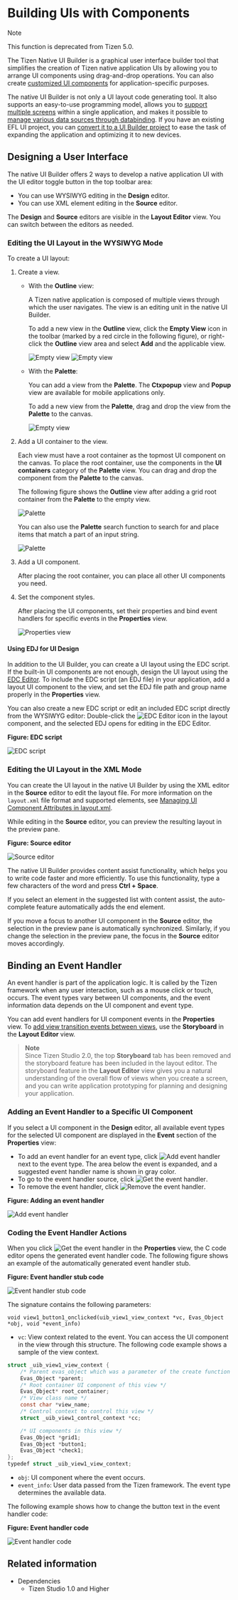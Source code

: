 # Building UIs with Components

> [!NOTE]
> This function is deprecated from Tizen 5.0.

The Tizen Native UI Builder is a graphical user interface builder tool that simplifies the creation of Tizen native application UIs by allowing you to arrange UI components using drag-and-drop operations. You can also create [customized UI components](custom-ui-component.md) for application-specific purposes.

The native UI Builder is not only a UI layout code generating tool. It also supports an easy-to-use programming model, allows you to [support multiple screens](multiple-screens.md) within a single application, and makes it possible to [manage various data sources through databinding](databind.md). If you have an existing EFL UI project, you can [convert it to a UI Builder project](convert-projects.md) to ease the task of expanding the application and optimizing it to new devices.

## Designing a User Interface

The native UI Builder offers 2 ways to develop a native application UI with the UI editor toggle button in the top toolbar area:

- You can use WYSIWYG editing in the **Design** editor.
- You can use XML element editing in the **Source** editor.

The **Design** and **Source** editors are visible in the **Layout Editor** view. You can switch between the editors as needed.

### Editing the UI Layout in the WYSIWYG Mode

To create a UI layout:

1. Create a view.

   - With the **Outline** view:

     A Tizen native application is composed of multiple views through which the user navigates. The view is an editing unit in the native UI Builder.

     To add a new view in the **Outline** view, click the **Empty View** icon in the toolbar (marked by a red circle in the following figure), or right-click the **Outline** view area and select **Add** and the applicable view.

     ![Empty view](./media/ui_builder_empty_view.png) ![Empty view](./media/ui_builder_empty_view2.png)

   - With the **Palette**:

     You can add a view from the **Palette**. The **Ctxpopup** view and **Popup** view are available for mobile applications only.

     To add a new view from the **Palette**, drag and drop the view from the **Palette** to the canvas.

     ![Empty view](./media/ui_builder_view_drag_and_drop.png)


2. Add a UI container to the view.

   Each view must have a root container as the topmost UI component on the canvas. To place the root container, use the components in the **UI containers** category of the **Palette** view. You can drag and drop the component from the **Palette** to the canvas.

   The following figure shows the **Outline** view after adding a grid root container from the **Palette** to the empty view.

   ![Palette](./media/ui_builder_palette.png)

   You can also use the **Palette** search function to search for and place items that match a part of an input string.

   ![Palette](./media/ui_builder_palette2.png)

3. Add a UI component.

   After placing the root container, you can place all other UI components you need.

4. Set the component styles.

   After placing the UI components, set their properties and bind event handlers for specific events in the **Properties** view.

   ![Properties view](./media/ui_builder_properties.png)

#### Using EDJ for UI Design

In addition to the UI Builder, you can create a UI layout using the EDC script. If the built-in UI components are not enough, design the UI layout using the [EDC Editor](../edc-editor.md). To include the EDC script (an EDJ file) in your application, add a layout UI component to the view, and set the EDJ file path and group name properly in the **Properties** view.

You can also create a new EDC script or edit an included EDC script directly from the WYSIWYG editor: Double-click the ![EDC Editor](./media/ui_builder_link_to_edc.png) icon in the layout component, and the selected EDJ opens for editing in the EDC Editor.

**Figure: EDC script**

![EDC script](./media/ui_builder_edj.png)

### Editing the UI Layout in the XML Mode

You can create the UI layout in the native UI Builder by using the XML editor in the **Source** editor to edit the layout file. For more information on the `layout.xml` file format and supported elements, see [Managing UI Component Attributes in layout.xml](component-attributes.md).

While editing in the **Source** editor, you can preview the resulting layout in the preview pane.

**Figure: Source editor**

![Source editor](./media/ui_builder_source_tab.png)

The native UI Builder provides content assist functionality, which helps you to write code faster and more efficiently. To use this functionality, type a few characters of the word and press **Ctrl + Space**.

If you select an element in the suggested list with content assist, the auto-complete feature automatically adds the end element.

If you move a focus to another UI component in the **Source** editor, the selection in the preview pane is automatically synchronized. Similarly, if you change the selection in the preview pane, the focus in the **Source** editor moves accordingly.

## Binding an Event Handler

An event handler is part of the application logic. It is called by the Tizen framework when any user interaction, such as a mouse click or touch, occurs. The event types vary between UI components, and the event information data depends on the UI component and event type.

You can add event handlers for UI component events in the **Properties** view. To [add view transition events between views](storyboard.md), use the **Storyboard** in the **Layout Editor** view.

> **Note**  
> Since Tizen Studio 2.0, the top **Storyboard** tab has been removed and the storyboard feature has been included in the layout editor. The storyboard feature in the **Layout Editor** view gives you a natural understanding of the overall flow of views when you create a screen, and you can write application prototyping for planning and designing your application.



### Adding an Event Handler to a Specific UI Component

If you select a UI component in the **Design** editor, all available event types for the selected UI component are displayed in the **Event** section of the **Properties** view:

- To add an event handler for an event type, click ![Add event handler](./media/ui_builder_add.png) next to the event type. The area below the event is expanded, and a suggested event handler name is shown in gray color.
- To go to the event handler source, click ![Get the event handler](./media/ui_builder_get.png).
- To remove the event handler, click ![Remove the event handler](./media/ui_builder_remove.png).

**Figure: Adding an event handler**

![Add event handler](./media/ui_builder_event_handler.png)

### Coding the Event Handler Actions

When you click ![Get the event handler](./media/ui_builder_get.png) in the **Properties** view, the C code editor opens the generated event handler code. The following figure shows an example of the automatically generated event handler stub.

**Figure: Event handler stub code**

![Event handler stub code](./media/ui_builder_event_handler_stub.png)

The signature contains the following parameters:

```
void view1_button1_onclicked(uib_view1_view_context *vc, Evas_Object *obj, void *event_info)
```

- `vc`: View context related to the event. You can access the UI component in the view through this structure. The following code example shows a sample of the view context.  
```csharp
struct _uib_view1_view_context {
    /* Parent evas_object which was a parameter of the create function */
    Evas_Object *parent;
    /* Root container UI component of this view */
    Evas_Object* root_container;
    /* View class name */
    const char *view_name;
    /* Control context to control this view */
    struct _uib_view1_control_context *cc;

    /* UI components in this view */
    Evas_Object *grid1;
    Evas_Object *button1;
    Evas_Object *check1;
};
typedef struct _uib_view1_view_context;
```

- `obj`: UI component where the event occurs.
- `event_info`: User data passed from the Tizen framework. The event type determines the available data.

The following example shows how to change the button text in the event handler code:

**Figure: Event handler code**

![Event handler code](./media/ui_builder_event_handler_code.png)

## Related information
* Dependencies
  - Tizen Studio 1.0 and Higher
